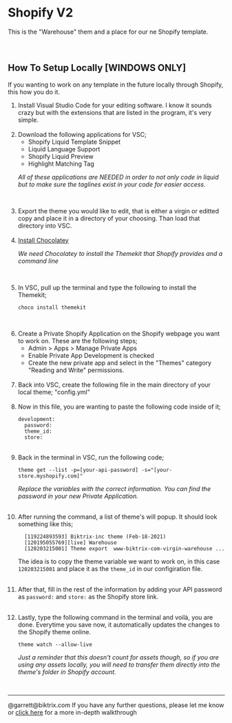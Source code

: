 # Shopify V2
This is the "Warehouse" them and a place for our ne Shopify template.
<br><br><br>
## How To Setup Locally [WINDOWS ONLY]

If you wanting to work on any template in the future locally through Shopify, this how you do it.

<ol>
<li>Install Visual Studio Code for your editing software. I know it sounds crazy but with the extensions that are listed in the program, it's very simple.</li>
<br>

<li>Download the following applications for VSC;
<ul>
<li>Shopify Liquid Template Snippet</li>
<li>Liquid Language Support</li>
<li>Shopify Liquid Preview</li>
<li>Highlight Matching Tag</li>
</ul>

<i>All of these applications are NEEDED in order to not only code in liquid but to make sure the taglines exist in your code for easier access.</i></li>
<br>

<li>Export the theme you would like to edit, that is either a virgin or editted copy and place it in a directory of your choosing. Than load that directory into VSC.</li>
<br>

<li><a href="https://chocolatey.org/install">Install Chocolatey</a>
  
<i>We need Chocolatey to install the Themekit that Shopify provides and a command line</i></li>
<br>

<li>In VSC, pull up the terminal and type the following to install the Themekit;
  
`choco install themekit`</li>
<br>

<li>Create a Private Shopify Application on the Shopify webpage you want to work on. These are the following steps;
<ul>
<li>Admin > Apps > Manage Private Apps</li>
<li>Enable Private App Development is checked</li>
<li>Create the new private app and select in the "Themes" category "Reading and Write" permissions.</li>
</ul>
</li>
<br>

<li>Back into VSC, create the following file in the main directory of your local theme;
"config.yml"</li>
<br>

<li>Now in this file, you are wanting to paste the following code inside of it;

```
development:
  password: 
  theme_id:
  store:
  ```
  </li><br>

<li>Back in the terminal in VSC, run the following code;
  
`theme get --list -p=[your-api-password] -s="[your-store.myshopify.com]"`

<i>Replace the variables with the correct information. You can find the password in your new Private Application.</i>
<br><br>

<li>After running the command, a list of theme's will popup. It should look something like this;</li>

```
  [119224893593] Biktrix-inc theme (Feb-18-2021)
  [120195055769][live] Warehouse
  [120203215001] Theme export  www-biktrix-com-virgin-warehouse ...
 ```
  
  The idea is to copy the theme variable we want to work on, in this case `120203215001` and place it as the `theme_id` in our configiration file.
  <br>  <br>
  
  <li>
  
  After that, fill in the rest of the information by adding your API password as `password:` and `store:` as the Shopify store link.
</li>
  <br>
  
  <li>Lastly, type the following command in the terminal and voilà, you are done. Everytime you save now, it automatically updates the changes to the Shopify theme online.
  
 `theme watch --allow-live`
  
  <i>Just a reminder that this doesn't count for assets though, so if you are using any assets locally, you will need to transfer them directly into the theme's folder in Shopify account.</i>
</ol>

<br><hr>

<p>@garrett@biktrix.com If you have any further questions, please let me know or <a href="https://joepichardo.com/blogs/shopify-liquid-for-beginners/local-shopify-theme-development-with-theme-kit">click here</a> for a more in-depth walkthrough
